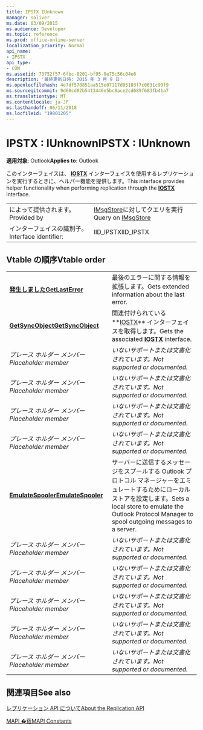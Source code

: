 ```yaml
---
title: IPSTX IUnknown
manager: soliver
ms.date: 03/09/2015
ms.audience: Developer
ms.topic: reference
ms.prod: office-online-server
localization_priority: Normal
api_name:
- IPSTX
api_type:
- COM
ms.assetid: 73752f57-6fbc-0201-bf95-0e75c56c04e6
description: '最終更新日時: 2015 年 3 月 9 日'
ms.openlocfilehash: 4e7df570851aa515e07117d05103f7c0631c90f9
ms.sourcegitcommit: 9d60cd82b5413446e5bc8ace2cd689f683fb41a7
ms.translationtype: MT
ms.contentlocale: ja-JP
ms.lasthandoff: 06/11/2018
ms.locfileid: "19801205"
---
```

# <a name="ipstx--iunknown"></a><span data-ttu-id="e2753-103">IPSTX : IUnknown</span><span class="sxs-lookup"><span data-stu-id="e2753-103">IPSTX : IUnknown</span></span>

  
  
<span data-ttu-id="e2753-104">**適用対象**: Outlook</span><span class="sxs-lookup"><span data-stu-id="e2753-104">**Applies to**: Outlook</span></span> 
  
<span data-ttu-id="e2753-105">このインターフェイスは、 **[IOSTX](iostxiunknown.md)** インターフェイスを使用するレプリケーションを実行するときに、ヘルパー機能を提供します。</span><span class="sxs-lookup"><span data-stu-id="e2753-105">This interface provides helper functionality when performing replication through the **[IOSTX](iostxiunknown.md)** interface.</span></span> 
  
|||
|:-----|:-----|
|<span data-ttu-id="e2753-106">によって提供されます。</span><span class="sxs-lookup"><span data-stu-id="e2753-106">Provided by</span></span>  <br/> |<span data-ttu-id="e2753-107">[IMsgStore](imsgstoreimapiprop.md)に対してクエリを実行</span><span class="sxs-lookup"><span data-stu-id="e2753-107">Query on [IMsgStore](imsgstoreimapiprop.md)</span></span> <br/> |
|<span data-ttu-id="e2753-108">インターフェイスの識別子。</span><span class="sxs-lookup"><span data-stu-id="e2753-108">Interface identifier:</span></span>  <br/> |<span data-ttu-id="e2753-109">IID_IPSTX</span><span class="sxs-lookup"><span data-stu-id="e2753-109">IID_IPSTX</span></span>  <br/> |
   
## <a name="vtable-order"></a><span data-ttu-id="e2753-110">Vtable の順序</span><span class="sxs-lookup"><span data-stu-id="e2753-110">Vtable order</span></span>

|||
|:-----|:-----|
|<span data-ttu-id="e2753-111">**[発生しました](ipstx-getlasterror.md)**</span><span class="sxs-lookup"><span data-stu-id="e2753-111">**[GetLastError](ipstx-getlasterror.md)**</span></span> <br/> |<span data-ttu-id="e2753-112">最後のエラーに関する情報を拡張します。</span><span class="sxs-lookup"><span data-stu-id="e2753-112">Gets extended information about the last error.</span></span>  <br/> |
|<span data-ttu-id="e2753-113">**[GetSyncObject](ipstx-getsyncobject.md)**</span><span class="sxs-lookup"><span data-stu-id="e2753-113">**[GetSyncObject](ipstx-getsyncobject.md)**</span></span> <br/> |<span data-ttu-id="e2753-114">関連付けられている**[IOSTX](iostxiunknown.md)** インターフェイスを取得します。</span><span class="sxs-lookup"><span data-stu-id="e2753-114">Gets the associated **[IOSTX](iostxiunknown.md)** interface.</span></span>  <br/> |
| <span data-ttu-id="e2753-115">*プレース ホルダー メンバー*</span><span class="sxs-lookup"><span data-stu-id="e2753-115">*Placeholder member*</span></span>  <br/> | <span data-ttu-id="e2753-116">*いないサポートまたは文書化されています。*</span><span class="sxs-lookup"><span data-stu-id="e2753-116">*Not supported or documented.*</span></span>  <br/> |
| <span data-ttu-id="e2753-117">*プレース ホルダー メンバー*</span><span class="sxs-lookup"><span data-stu-id="e2753-117">*Placeholder member*</span></span>  <br/> | <span data-ttu-id="e2753-118">*いないサポートまたは文書化されています。*</span><span class="sxs-lookup"><span data-stu-id="e2753-118">*Not supported or documented.*</span></span>  <br/> |
| <span data-ttu-id="e2753-119">*プレース ホルダー メンバー*</span><span class="sxs-lookup"><span data-stu-id="e2753-119">*Placeholder member*</span></span>  <br/> | <span data-ttu-id="e2753-120">*いないサポートまたは文書化されています。*</span><span class="sxs-lookup"><span data-stu-id="e2753-120">*Not supported or documented.*</span></span>  <br/> |
| <span data-ttu-id="e2753-121">*プレース ホルダー メンバー*</span><span class="sxs-lookup"><span data-stu-id="e2753-121">*Placeholder member*</span></span>  <br/> | <span data-ttu-id="e2753-122">*いないサポートまたは文書化されています。*</span><span class="sxs-lookup"><span data-stu-id="e2753-122">*Not supported or documented.*</span></span>  <br/> |
|<span data-ttu-id="e2753-123">**[EmulateSpooler](ipstx-emulatespooler.md)**</span><span class="sxs-lookup"><span data-stu-id="e2753-123">**[EmulateSpooler](ipstx-emulatespooler.md)**</span></span> <br/> |<span data-ttu-id="e2753-124">サーバーに送信するメッセージをスプールする Outlook プロトコル マネージャーをエミュレートするためにローカル ストアを設定します。</span><span class="sxs-lookup"><span data-stu-id="e2753-124">Sets a local store to emulate the Outlook Protocol Manager to spool outgoing messages to a server.</span></span>  <br/> |
| <span data-ttu-id="e2753-125">*プレース ホルダー メンバー*</span><span class="sxs-lookup"><span data-stu-id="e2753-125">*Placeholder member*</span></span>  <br/> | <span data-ttu-id="e2753-126">*いないサポートまたは文書化されています。*</span><span class="sxs-lookup"><span data-stu-id="e2753-126">*Not supported or documented.*</span></span>  <br/> |
| <span data-ttu-id="e2753-127">*プレース ホルダー メンバー*</span><span class="sxs-lookup"><span data-stu-id="e2753-127">*Placeholder member*</span></span>  <br/> | <span data-ttu-id="e2753-128">*いないサポートまたは文書化されています。*</span><span class="sxs-lookup"><span data-stu-id="e2753-128">*Not supported or documented.*</span></span>  <br/> |
| <span data-ttu-id="e2753-129">*プレース ホルダー メンバー*</span><span class="sxs-lookup"><span data-stu-id="e2753-129">*Placeholder member*</span></span>  <br/> | <span data-ttu-id="e2753-130">*いないサポートまたは文書化されています。*</span><span class="sxs-lookup"><span data-stu-id="e2753-130">*Not supported or documented.*</span></span>  <br/> |
| <span data-ttu-id="e2753-131">*プレース ホルダー メンバー*</span><span class="sxs-lookup"><span data-stu-id="e2753-131">*Placeholder member*</span></span>  <br/> | <span data-ttu-id="e2753-132">*いないサポートまたは文書化されています。*</span><span class="sxs-lookup"><span data-stu-id="e2753-132">*Not supported or documented.*</span></span>  <br/> |
| <span data-ttu-id="e2753-133">*プレース ホルダー メンバー*</span><span class="sxs-lookup"><span data-stu-id="e2753-133">*Placeholder member*</span></span>  <br/> | <span data-ttu-id="e2753-134">*いないサポートまたは文書化されています。*</span><span class="sxs-lookup"><span data-stu-id="e2753-134">*Not supported or documented.*</span></span>  <br/> |
   
## <a name="see-also"></a><span data-ttu-id="e2753-135">関連項目</span><span class="sxs-lookup"><span data-stu-id="e2753-135">See also</span></span>



[<span data-ttu-id="e2753-136">レプリケーション API について</span><span class="sxs-lookup"><span data-stu-id="e2753-136">About the Replication API</span></span>](about-the-replication-api.md)
  
[<span data-ttu-id="e2753-137">MAPI �萔</span><span class="sxs-lookup"><span data-stu-id="e2753-137">MAPI Constants</span></span>](mapi-constants.md)

